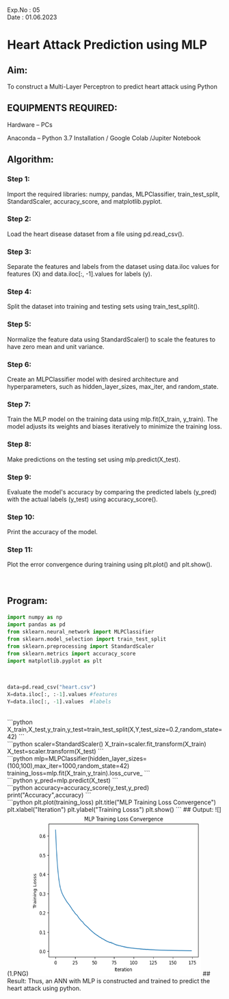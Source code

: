 Exp.No : 05 
&emsp;
&emsp;
&emsp;
&emsp;
&emsp;
&emsp;
&emsp;
&emsp;
&emsp;
&emsp;
&emsp;
&emsp;
&emsp;
&emsp;
&emsp;
&emsp;
&emsp;
&emsp;
&emsp;
&emsp;
&emsp;
&emsp;
Date : 01.06.2023
<br>

# Heart Attack Prediction using MLP
## Aim:
To construct a  Multi-Layer Perceptron to predict heart attack using Python

## EQUIPMENTS REQUIRED:

Hardware – PCs

Anaconda – Python 3.7 Installation / Google Colab /Jupiter Notebook


## Algorithm:
### Step 1:
Import the required libraries: numpy, pandas, MLPClassifier, train_test_split, StandardScaler, accuracy_score, and matplotlib.pyplot.<br>
### Step 2:
Load the heart disease dataset from a file using pd.read_csv().<br>
### Step 3:
Separate the features and labels from the dataset using data.iloc values for features (X) and data.iloc[:, -1].values for labels (y).<br>
### Step 4:
Split the dataset into training and testing sets using train_test_split().<br>
### Step 5:
Normalize the feature data using StandardScaler() to scale the features to have zero mean and unit variance.<br>
### Step 6:
Create an MLPClassifier model with desired architecture and hyperparameters, such as hidden_layer_sizes, max_iter, and random_state.<br>
### Step 7:
Train the MLP model on the training data using mlp.fit(X_train, y_train). The model adjusts its weights and biases iteratively to minimize the training loss.<br>
### Step 8:
Make predictions on the testing set using mlp.predict(X_test).<br>
### Step 9:
Evaluate the model's accuracy by comparing the predicted labels (y_pred) with the actual labels (y_test) using accuracy_score().<br>
### Step 10:
Print the accuracy of the model.<br>
### Step 11:
Plot the error convergence during training using plt.plot() and plt.show().<br>
<br>
<br>


## Program:

```python
import numpy as np
import pandas as pd 
from sklearn.neural_network import MLPClassifier 
from sklearn.model_selection import train_test_split
from sklearn.preprocessing import StandardScaler 
from sklearn.metrics import accuracy_score
import matplotlib.pyplot as plt
```
<br>

```python
data=pd.read_csv("heart.csv")
X=data.iloc[:, :-1].values #features 
Y=data.iloc[:, -1].values  #labels 
```
<br>
```python
X_train,X_test,y_train,y_test=train_test_split(X,Y,test_size=0.2,random_state=42)
```
<br>
```python
scaler=StandardScaler()
X_train=scaler.fit_transform(X_train)
X_test=scaler.transform(X_test)
```
<br>
```python
mlp=MLPClassifier(hidden_layer_sizes=(100,100),max_iter=1000,random_state=42)
training_loss=mlp.fit(X_train,y_train).loss_curve_
```
<br>
```python
y_pred=mlp.predict(X_test)
```
<br>
```python
accuracy=accuracy_score(y_test,y_pred)
print("Accuracy",accuracy)
```
<br>
```python
plt.plot(training_loss)
plt.title("MLP Training Loss Convergence")
plt.xlabel("Iteration")
plt.ylabel("Training Losss")
plt.show()
```
## Output:
![](1.PNG)

<img src="https://github.com/Kaushika-Anandh/Experiment-6---Heart-attack-prediction-using-MLP/blob/main/2.png" width="400" height="380">
## Result:
     Thus, an ANN with MLP is constructed and trained to predict the heart attack using python.
     

